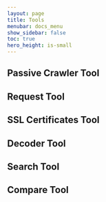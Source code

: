 ```yaml
---
layout: page
title: Tools
menubar: docs_menu
show_sidebar: false
toc: true
hero_height: is-small
---
```


## **Passive Crawler Tool**

## **Request Tool**

## **SSL Certificates Tool**

## **Decoder Tool**

## **Search Tool**

## **Compare Tool**
